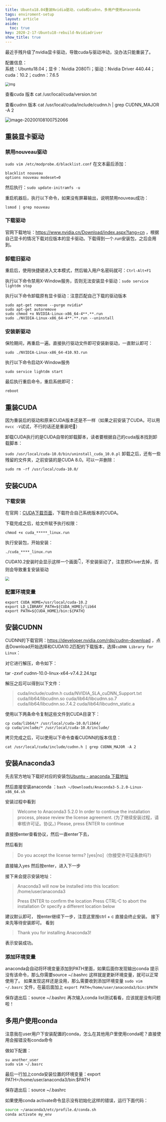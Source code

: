 ```yaml
---
title: Ubuntu18.04重装Nvidia驱动，cuda和cudnn，多用户使用anaconda
tags: enviroment-setup
layout: article
aside:
  toc: true
key: 2020-2-17-Ubuntu18-rebuild-Nvidiadriver
show_title: true
---
```


最近手残升级了nvidia显卡驱动，导致cuda与驱动冲动，没办法只能重装了。
<!--more-->
配置信息：<br>系统：Ubuntu18.04；显卡：Nvidia 2080Ti；驱动：Nvidia Driver 440.44；cuda：10.2；cudnn：7.6.5

<img src="https://jinluzhang.site/PublicPic/Pic/image-20200108100525530.png" alt="img" style="zoom:80%;" />

查看cuda 版本
cat /usr/local/cuda/version.txt

查看cudnn 版本
cat /usr/local/cuda/include/cudnn.h | grep CUDNN_MAJOR -A 2

![image-20200108100752066](https://jinluzhang.site/PublicPic/Pic/image-20200108100752066-1581941094214.png)

## 重装显卡驱动

### 禁用nouveau驱动

```sudo vim /etc/modprobe.d/blacklist.conf```
在文本最后添加：

```
blacklist nouveau
options nouveau modeset=0
```

然后执行：```sudo update-initramfs -u```

重启机器后，执行以下命令，如果没有屏幕输出，说明禁用nouveau成功：

```lsmod | grep nouveau```

### 下载驱动

官网下载地址：https://www.nvidia.cn/Download/index.aspx?lang=cn ，根据自己显卡的情况下载对应版本的显卡驱动。下载得到一个.run安装包，之后会用到。

### 卸载旧驱动

重启后，使用快捷键进入文本模式，然后输入用户名密码就可：`Ctrl-Alt+F1`

执行以下命令禁用X-Window服务，否则无法安装显卡驱动：`sudo service lightdm stop`

执行以下命令卸载原有显卡驱动：注意匹配自己下载的驱动版本

```
sudo apt-get remove --purge nvidia*
sudo apt-get autoremove
sudo chmod +x NVIDIA-Linux-x86_64-4**.**.run
sudo ./NVIDIA-Linux-x86_64-4**.**.run --uninstall
```

### 安装新驱动

保险期间，再重启一遍。直接执行驱动文件即可安装新驱动，一直默认即可：

```text
sudo ./NVIDIA-Linux-x86_64-410.93.run
```

执行以下命令启动X-Window服务

```text
sudo service lightdm start
```

最后执行重启命令，重启系统即可：

```
reboot
```

## 重装CUDA

因为重装后的驱动和原来CUDA版本还是不一样（如果之前安装了CUDA，可以用```nvcc -V```试试，不行的话还是重装吧​🙂​）

卸载CUDA执行的是CUDA自带的卸载脚本，读者要根据自己的cuda版本找到卸载脚本：

```sudo /usr/local/cuda-10.0/bin/uninstall_cuda_10.0.pl```
卸载之后，还有一些残留的文件夹，之前安装的是CUDA 8.0。可以一并删除：

```sudo rm -rf /usr/local/cuda-10.0/```

## 安装CUDA

### 下载安装

在官网：[CUDA下载页面](https://developer.nvidia.com/cuda-downloads?target_os=Linux&target_arch=x86_64&target_distro=Ubuntu&target_version=1604&target_type=runfilelocal)，下载符合自己系统版本的CUDA。

下载完成之后，给文件赋予执行权限：

```text
chmod +x cuda_*****_linux.run
```

执行安装包，开始安装：

```text
./cuda_****_linux.run
```

CUDA10.2安装时会显示这样一个画面👇，不安装驱动了，注意把Driver去掉，否则会导致重复安装驱动

<img src="https://jinluzhang.site/PublicPic/Pic/image-20200107223538310.png" style="zoom: 80%;" />

### 配置环境变量

```
export CUDA_HOME=/usr/local/cuda-10.2
export LD_LIBRARY_PATH=${CUDA_HOME}/lib64
export PATH=${CUDA_HOME}/bin:${PATH}
```

## 安装CUDNN

CUDNN的下载官网：https://developer.nvidia.com/rdp/cudnn-download ，点击Download开始选择和CUDA10.2匹配的下载版本，选择`cuDNN Library for Linux`：

对它进行解压，命令如下：

tar -zxvf cudnn-10.0-linux-x64-v7.4.2.24.tgz 

解压之后可以得到以下文件：

> cuda/include/cudnn.h
> cuda/NVIDIA_SLA_cuDNN_Support.txt
> cuda/lib64/libcudnn.so
> cuda/lib64/libcudnn.so.7
> cuda/lib64/libcudnn.so.7.4.2
> cuda/lib64/libcudnn_static.a

使用以下两条命令复制这些文件到CUDA目录下：

```
cp cuda/lib64/* /usr/local/cuda-10.0/lib64/
cp cuda/include/* /usr/local/cuda-10.0/include/
```

拷贝完成之后，可以使用以下命令查看CUDNN的版本信息：

```
cat /usr/local/cuda/include/cudnn.h | grep CUDNN_MAJOR -A 2
```



## 安装Anaconda3

先去官方地址下载好对应的安装包[Ubuntu - anaconda 下载地址](https://www.anaconda.com/download/#linux)

然后直接安装anaconda ：`bash ~/Downloads/Anaconda3-5.2.0-Linux-x86_64.sh`

安装过程中看到

> Welcome to Anaconda3 5.2.0
> In order to continue the installation process, please review the license
> agreement. (为了继续安装过程，请审核许可证。协议。)
> Please, press ENTER to continue

直接按enter查看协议，然后一直enter下去，

然后看到

> Do you accept the license terms? [yes|no]（你接受许可证条款吗?）

直接输入yes 然后按enter，进入下一步

接下来会提示安装地址：

> Anaconda3 will now be installed into this location:
> /home/user/anaconda3
>
> Press ENTER to confirm the location
> Press CTRL-C to abort the installation
> Or specify a different location below

建议默认即可，
按enter继续下一步，注意这里按ctrl + c 直接会终止安装。
接下来先等待安装即可。
看到

> Thank you for installing Anaconda3! 

表示安装成功。

### 添加环境变量

anaconda会自动将环境变量添加到PATH里面，如果后面你发现输出conda
提示没有该命令，那么你需要source ~/.bashrc 这样就是更新环境变量，就可以正常使用了。
如果发现这样还是没用，那么需要收到添加环境变量
`sudo vim ~/.basrc` 文件，在最后面加上
`export PATH=/home/user/anaconda3/bin:$PATH`

保存退出后：source ~/.bashrc
再次输入conda list测试看看，应该就是没有问题啦！

## 多用户使用conda

注意我在user用户下安装配置的conda，怎么在其他用户里使用conda呢？直接使用会报错没有conda命令

做如下配置：

```
su another_user
sudo vim ~/.basrc
```

最后一行加上conda安装位置的环境变量：export PATH=/home/user/anaconda3/bin:$PATH

保存退出后：source ~/.bashrc

如果使用conda activate命令显示没有初始化这样的错误，运行下面代码：

```bash
source ~/anaconda3/etc/profile.d/conda.sh
conda activate my_env
```